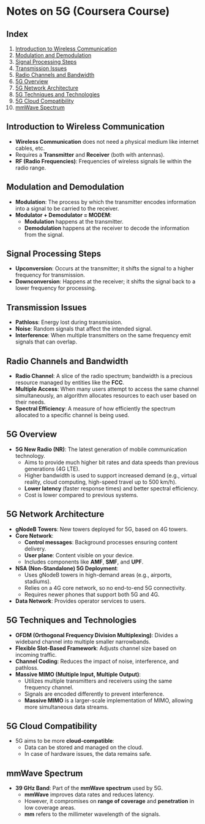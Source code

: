# Notes on 5G (Coursera Course)

## Index
1. [Introduction to Wireless Communication](#introduction-to-wireless-communication)
2. [Modulation and Demodulation](#modulation-and-demodulation)
3. [Signal Processing Steps](#signal-processing-steps)
4. [Transmission Issues](#transmission-issues)
5. [Radio Channels and Bandwidth](#radio-channels-and-bandwidth)
6. [5G Overview](#5g-overview)
7. [5G Network Architecture](#5g-network-architecture)
8. [5G Techniques and Technologies](#5g-techniques-and-technologies)
9. [5G Cloud Compatibility](#5g-cloud-compatibility)
10. [mmWave Spectrum](#mmwave-spectrum)

## Introduction to Wireless Communication
- **Wireless Communication** does not need a physical medium like internet cables, etc.
- Requires a **Transmitter** and **Receiver** (both with antennas).
- **RF (Radio Frequencies)**: Frequencies of wireless signals lie within the radio range.

## Modulation and Demodulation
- **Modulation**: The process by which the transmitter encodes information into a signal to be carried to the receiver.
- **Modulator + Demodulator = MODEM**: 
  - **Modulation** happens at the transmitter.
  - **Demodulation** happens at the receiver to decode the information from the signal.

## Signal Processing Steps
- **Upconversion**: Occurs at the transmitter; it shifts the signal to a higher frequency for transmission.
- **Downconversion**: Happens at the receiver; it shifts the signal back to a lower frequency for processing.

## Transmission Issues
- **Pathloss**: Energy lost during transmission.
- **Noise**: Random signals that affect the intended signal.
- **Interference**: When multiple transmitters on the same frequency emit signals that can overlap.

## Radio Channels and Bandwidth
- **Radio Channel**: A slice of the radio spectrum; bandwidth is a precious resource managed by entities like the **FCC**.
- **Multiple Access**: When many users attempt to access the same channel simultaneously, an algorithm allocates resources to each user based on their needs.
- **Spectral Efficiency**: A measure of how efficiently the spectrum allocated to a specific channel is being used.

## 5G Overview
- **5G New Radio (NR)**: The latest generation of mobile communication technology.
  - Aims to provide much higher bit rates and data speeds than previous generations (4G LTE).
  - Higher bandwidth is used to support increased demand (e.g., virtual reality, cloud computing, high-speed travel up to 500 km/h).
  - **Lower latency** (faster response times) and better spectral efficiency.
  - Cost is lower compared to previous systems.

## 5G Network Architecture
- **gNodeB Towers**: New towers deployed for 5G, based on 4G towers.
- **Core Network**:
  - **Control messages**: Background processes ensuring content delivery.
  - **User plane**: Content visible on your device.
  - Includes components like **AMF**, **SMF**, and **UPF**.
- **NSA (Non-Standalone) 5G Deployment**: 
  - Uses gNodeB towers in high-demand areas (e.g., airports, stadiums).
  - Relies on a 4G core network, so no end-to-end 5G connectivity.
  - Requires newer phones that support both 5G and 4G.
- **Data Network**: Provides operator services to users.

## 5G Techniques and Technologies
- **OFDM (Orthogonal Frequency Division Multiplexing)**: Divides a wideband channel into multiple smaller narrowbands.
- **Flexible Slot-Based Framework**: Adjusts channel size based on incoming traffic.
- **Channel Coding**: Reduces the impact of noise, interference, and pathloss.
- **Massive MIMO (Multiple Input, Multiple Output)**: 
  - Utilizes multiple transmitters and receivers using the same frequency channel.
  - Signals are encoded differently to prevent interference.
  - **Massive MIMO** is a larger-scale implementation of MIMO, allowing more simultaneous data streams.

## 5G Cloud Compatibility
- 5G aims to be more **cloud-compatible**:
  - Data can be stored and managed on the cloud.
  - In case of hardware issues, the data remains safe.

## mmWave Spectrum
- **39 GHz Band**: Part of the **mmWave spectrum** used by 5G.
  - **mmWave** improves data rates and reduces latency.
  - However, it compromises on **range of coverage** and **penetration** in low coverage areas.
  - **mm** refers to the millimeter wavelength of the signals.
